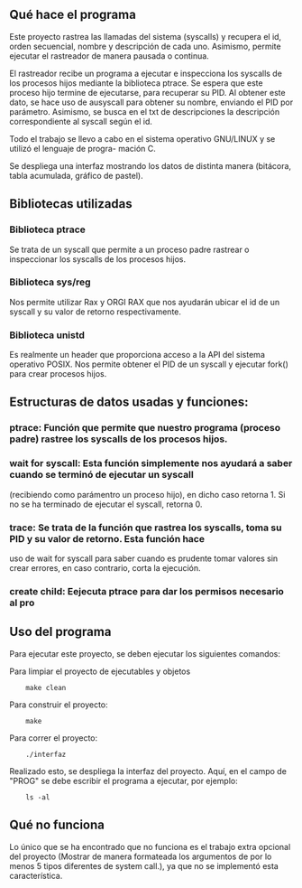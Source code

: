 ## Qué hace el programa
Este proyecto rastrea las llamadas del sistema (syscalls) y recupera el id, orden secuencial, nombre y descripción de cada uno.
Asimismo, permite ejecutar el rastreador de manera pausada o continua. 

El rastreador recibe un programa a ejecutar e inspecciona los syscalls de los procesos hijos mediante la biblioteca ptrace. Se espera que este proceso hijo termine de ejecutarse, para 
recuperar su PID. 
Al obtener este dato, se hace uso de ausyscall para obtener su nombre, enviando el PID por parámetro. Asimismo, se busca en el txt de descripciones la descripción correspondiente al syscall según
el id. 

Todo el trabajo se llevo a cabo en el sistema operativo GNU/LINUX y se utilizó el lenguaje de progra-
mación C. 

Se despliega una interfaz mostrando los datos de distinta manera (bitácora, tabla acumulada, gráfico de pastel).

## Bibliotecas utilizadas
### Biblioteca ptrace
Se trata de un syscall que permite a un proceso padre rastrear o inspeccionar los syscalls
de los procesos hijos.
### Biblioteca sys/reg
 Nos permite utilizar Rax y ORGI RAX que nos ayudarán ubicar el id de un syscall
y su valor de retorno respectivamente.
### Biblioteca unistd
Es realmente un header que proporciona acceso a la API del sistema operativo POSIX.
Nos permite obtener el PID de un syscall y ejecutar fork() para crear procesos hijos.

## Estructuras de datos usadas y funciones:

### ptrace: Función que permite que nuestro programa (proceso padre) rastree los syscalls de los procesos hijos.
### wait for syscall: Esta función simplemente nos ayudará a saber cuando se terminó de ejecutar un syscall
(recibiendo como parámentro un proceso hijo), en dicho caso retorna 1. Si no se ha terminado de ejecutar el
syscall, retorna 0.
### trace: Se trata de la función que rastrea los syscalls, toma su PID y su valor de retorno. Esta función hace
uso de wait for syscall para saber cuando es prudente tomar valores sin crear errores, en caso contrario, corta
la ejecución.
### create child: Eejecuta ptrace para dar los permisos necesario al pro




## Uso del programa
Para ejecutar este proyecto, se deben ejecutar los siguientes comandos:

Para limpiar el proyecto de ejecutables y objetos
    
        make clean 
        
Para construir el proyecto:
        
        make   
        
Para correr el proyecto:

        ./interfaz 

Realizado esto, se despliega la interfaz del proyecto. 
Aquí, en el campo de "PROG" se debe escribir el programa a ejecutar, por ejemplo:

        ls -al
    
## Qué no funciona

Lo único que se ha encontrado que no funciona es el trabajo extra opcional del proyecto (Mostrar de manera formateada los argumentos de por lo menos 5 tipos diferentes de
system call.), ya que no se implementó esta característica.
    